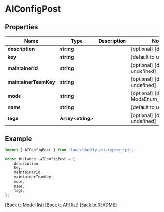 # AIConfigPost


## Properties

Name | Type | Description | Notes
------------ | ------------- | ------------- | -------------
**description** | **string** |  | [optional] [default to '']
**key** | **string** |  | [default to undefined]
**maintainerId** | **string** |  | [optional] [default to undefined]
**maintainerTeamKey** | **string** |  | [optional] [default to undefined]
**mode** | **string** |  | [optional] [default to ModeEnum_Completion]
**name** | **string** |  | [default to undefined]
**tags** | **Array&lt;string&gt;** |  | [optional] [default to undefined]

## Example

```typescript
import { AIConfigPost } from 'launchdarkly-api-typescript';

const instance: AIConfigPost = {
    description,
    key,
    maintainerId,
    maintainerTeamKey,
    mode,
    name,
    tags,
};
```

[[Back to Model list]](../README.md#documentation-for-models) [[Back to API list]](../README.md#documentation-for-api-endpoints) [[Back to README]](../README.md)
